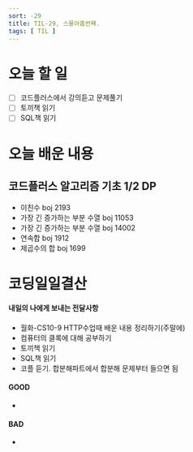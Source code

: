 ```yaml
---
sort: -29
title: TIL-29, 스물아홉번째.
tags: [ TIL ]
---
```


# 오늘 할 일

- [ ] 코드플러스에서 강의듣고 문제풀기
- [ ] 토끼책 읽기
- [ ] SQL책 읽기

# 오늘 배운 내용  

## 코드플러스 알고리즘 기초 1/2 DP

* 이친수 boj 2193
* 가장 긴 증가하는 부분 수열 boj 11053
* 가장 긴 증가하는 부분 수열 boj 14002
* 연속합 boj 1912
* 제곱수의 합 boj 1699



# 코딩일일결산

#### 내일의 나에게 보내는 전달사항

* 월화-CS10-9 HTTP수업때 배운 내용 정리하기(주말에)
* 컴퓨터의 클록에 대해 공부하기
* 토끼책 읽기
* SQL책 읽기
* 코플 듣기. 합분해파트에서 합분해 문제부터 들으면 됨

#### GOOD

* 

#### BAD

* 

